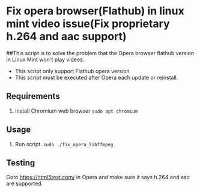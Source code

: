 # Fix opera browser(Flathub) in linux mint video issue(Fix proprietary h.264 and aac support)
##This script is to solve the problem that the Opera browser flathub version in Linux Mint won't play videos.
* This script only support Flathub opera version
* This script must be executed after Opera each update or reinstall.

## Requirements
1. install Chromium web browser
    `sudo apt chromium`
## Usage
1. Run script.
    `sudo ./fix_opera_libffmpeg`
## Testing
 Goto https://html5test.com/ in Opera and make sure it says h.264 and aac are supported.
